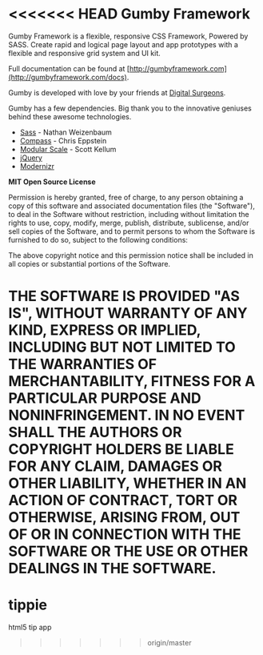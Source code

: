 <<<<<<< HEAD
Gumby Framework
=====================

Gumby Framework is a flexible, responsive CSS Framework, Powered by SASS. Create rapid and logical page layout and app prototypes with a flexible and responsive grid system and UI kit. 

Full documentation can be found at [http://gumbyframework.com](http://gumbyframework.com/docs).

Gumby is developed with love by your friends at [Digital Surgeons](http://www.digitalsurgeons.com).  

Gumby has a few dependencies. Big thank you to the innovative geniuses behind these awesome technologies.

- [Sass](https://github.com/nex3/sass) - Nathan Weizenbaum 
- [Compass](https://github.com/chriseppstein/compass) - Chris Eppstein 
- [Modular Scale](https://github.com/scottkellum/modular-scale) - Scott Kellum 
- [jQuery](http://jquery.com/) 
- [Modernizr](http://modernizr.com/)

**MIT Open Source License**

Permission is hereby granted, free of charge, to any person obtaining a copy of this software and associated documentation files (the "Software"), to deal in the Software without restriction, including without limitation the rights to use, copy, modify, merge, publish, distribute, sublicense, and/or sell copies of the Software, and to permit persons to whom the Software is furnished to do so, subject to the following conditions:

The above copyright notice and this permission notice shall be included in all copies or substantial portions of the Software.

THE SOFTWARE IS PROVIDED "AS IS", WITHOUT WARRANTY OF ANY KIND, EXPRESS OR IMPLIED, INCLUDING BUT NOT LIMITED TO THE WARRANTIES OF MERCHANTABILITY, FITNESS FOR A PARTICULAR PURPOSE AND NONINFRINGEMENT. IN NO EVENT SHALL THE AUTHORS OR COPYRIGHT HOLDERS BE LIABLE FOR ANY CLAIM, DAMAGES OR OTHER LIABILITY, WHETHER IN AN ACTION OF CONTRACT, TORT OR OTHERWISE, ARISING FROM, OUT OF OR IN CONNECTION WITH THE SOFTWARE OR THE USE OR OTHER DEALINGS IN THE SOFTWARE.
=======
tippie
======

html5 tip app
>>>>>>> origin/master
